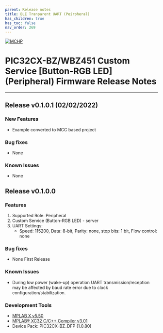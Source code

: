 ```yaml
---
parent: Release notes
title: BLE Tranparent UART (Peirpheral)
has_children: true
has_toc: false
nav_order: 269
---
```


[![MCHP](https://www.microchip.com/ResourcePackages/Microchip/assets/dist/images/logo.png)](https://www.microchip.com)
# PIC32CX-BZ/WBZ451 Custom Service [Button-RGB LED] (Peripheral) Firmware Release Notes
____
## **Release v0.1.0.1** (02/02/2022)

### New Features
+ Example converted to MCC based project

### Bug fixes
- None

### Known Issues
- None

## Release v0.1.0.0

### Features
1. Supported Role: Peripheral
2. Custom Service (Button-RGB LED) - server
3. UART Settings:
   - Speed: 115200, Data: 8-bit, Parity: none, stop bits: 1 bit, Flow control: none


### Bug fixes
- None First Release

### Known Issues
- During low power (wake-up) operation UART transmission/reception may be affected by baud rate error due to clock configuration/stabilization. 

### Development Tools
- [MPLAB X v5.50]((https://www.microchip.com/en-us/development-tools-tools-and-software/mplab-xc-compilers))
- [MPLAB® XC32 C/C++ Compiler v3.01](https://www.microchip.com/en-us/development-tools-tools-and-software/mplab-xc-compilers#tabs) 
- Device Pack: PIC32CX-BZ_DFP (1.0.80)

